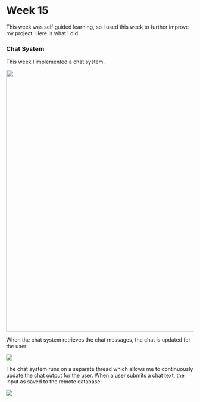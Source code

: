 # Week 15

This week was self guided learning, so I used this week to further improve my project. Here is what I did.

### Chat System

This week I implemented a chat system.

<img src="https://raw.githubusercontent.com/travisbyr/SDV602-Blogs/main/Documentation%20Images/chat.PNG" height=700>



When the chat system retrieves the chat messages, the chat is updated for the user. 

<img src="https://raw.githubusercontent.com/travisbyr/SDV602-Blogs/main/Documentation%20Images/thread.PNG">

The chat system runs on a separate thread which allows me to continuously update the chat output for the user. When a user submits a chat text, the input as saved to the remote database. 

<img src="https://raw.githubusercontent.com/travisbyr/SDV602-Blogs/main/Documentation%20Images/load_chat.PNG">